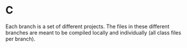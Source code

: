 # C

Each branch is a set of different projects. The files in these different branches are meant to be compiled locally and individually (all class files per branch).

